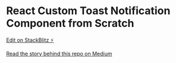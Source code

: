 # React Custom Toast Notification Component from Scratch

[Edit on StackBlitz ⚡️](https://stackblitz.com/edit/react-custom-toast)

[Read the story behind this repo on Medium](https://medium.com/@henev/react-custom-toast-notification-component-from-scratch-adccd1c452b8)
